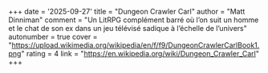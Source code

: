 +++
date = '2025-09-27'
title = "Dungeon Crawler Carl"
author = "Matt Dinniman"
comment = "Un LitRPG complément barré où l’on suit un homme et le chat de son ex dans un jeu télévisé sadique à l’échelle de l’univers"
autonumber = true
cover = "https://upload.wikimedia.org/wikipedia/en/f/f9/DungeonCrawlerCarlBook1.png"
rating = 4
link = "https://en.wikipedia.org/wiki/Dungeon_Crawler_Carl"
+++